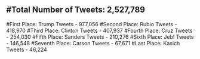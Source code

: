#Total Number of Tweets: 2,527,789 
---
#First Place: Trump Tweets - 977,056
#Second Place: Rubio Tweets - 418,970
#Third Place: Clinton Tweets - 407,937
#Fourth Place: Cruz Tweets - 254,030
#Fifth Place: Sanders Tweets - 210,276
#Sixth Place: Jeb! Tweets - 146,548
#Seventh Place: Carson Tweets - 67,671
#Last Place: Kasich Tweets - 46,224
